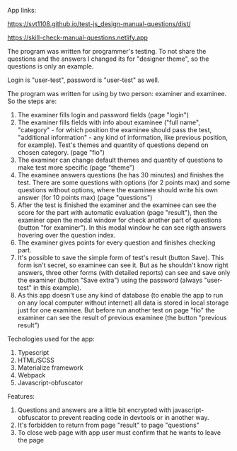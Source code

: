 App links: 

https://svt1108.github.io/test-js_design-manual-questions/dist/

https://skill-check-manual-questions.netlify.app

The program was written for programmer's testing. To not share the questions and the answers I changed its for "designer theme", so the questions is only an example.

Login is "user-test", password is "user-test" as well.

The program was written for using by two person: examiner and examinee. So the steps are:
1. The examiner fills login and password fields (page "login")
2. The examiner fills fields with info about examinee ("full name", "category" - for which position the examinee should pass the test, "additional information" - any kind of information, like previous position, for example). Test's themes and quantity of questions depend on chosen category. (page "fio")
3. The examiner can change default themes and quantity of questions to make test more specific (page "theme")
4. The examinee answers questions (he has 30 minutes) and finishes the test. There are some questions with options (for 2 points max) and some questions without options, where the examinee should write his own answer (for 10 points max)  (page "questions")
5. After the test is finished the examiner and the examinee can see the score for the part with automatic evaluation (page "result"), then the examiner open the modal window for check another part of questions (button "for examiner"). In this modal window he can see rigth answers hovering over the question index.
6. The examiner gives points for every question and finishes checking part.
7. It's possible to save the simple form of test's result (button Save). This form isn't secret, so examinee can see it. But as he shouldn't know right answers, three other forms (with detailed reports) can see and save only the examiner (button "Save extra") using the password (always "user-test" in this example).
8. As this app doesn't use any kind of database (to enable the app to run on any local computer without internet) all data is stored in local storage just for one examinee. But before run another test on page "fio" the examiner can see the result of previous examinee (the button "previous result")

Techologies used for the app:
1. Typescript
2. HTML/SCSS
3. Materialize framework
4. Webpack
5. Javascript-obfuscator

Features:
1. Questions and answers are a little bit encrypted with javascript-obfuscator to prevent reading code in devtools or in another way.
2. It's forbidden to return from page "result" to page "questions"
3. To close web page with app user must confirm that he wants to leave the page
